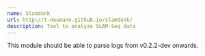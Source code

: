 ```yaml
---
name: Slamdunk
url: http://t-neumann.github.io/slamdunk/
description: Tool to analyze SLAM-Seq data
---
```


This module should be able to parse logs from v0.2.2-dev onwards.
